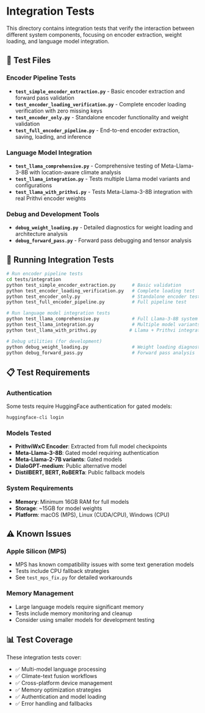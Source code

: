 # Integration Tests

This directory contains integration tests that verify the interaction between different system components, focusing on encoder extraction, weight loading, and language model integration.

## 🧪 Test Files

### Encoder Pipeline Tests
- **`test_simple_encoder_extraction.py`** - Basic encoder extraction and forward pass validation
- **`test_encoder_loading_verification.py`** - Complete encoder loading verification with zero missing keys
- **`test_encoder_only.py`** - Standalone encoder functionality and weight validation
- **`test_full_encoder_pipeline.py`** - End-to-end encoder extraction, saving, loading, and inference

### Language Model Integration
- **`test_llama_comprehensive.py`** - Comprehensive testing of Meta-Llama-3-8B with location-aware climate analysis
- **`test_llama_integration.py`** - Tests multiple Llama model variants and configurations
- **`test_llama_with_prithvi.py`** - Tests Meta-Llama-3-8B integration with real Prithvi encoder weights

### Debug and Development Tools
- **`debug_weight_loading.py`** - Detailed diagnostics for weight loading and architecture analysis
- **`debug_forward_pass.py`** - Forward pass debugging and tensor analysis

## 🚀 Running Integration Tests

```bash
# Run encoder pipeline tests
cd tests/integration
python test_simple_encoder_extraction.py      # Basic validation
python test_encoder_loading_verification.py   # Complete loading test
python test_encoder_only.py                   # Standalone encoder test
python test_full_encoder_pipeline.py          # Full pipeline test

# Run language model integration tests
python test_llama_comprehensive.py            # Full Llama-3-8B system test
python test_llama_integration.py              # Multiple model variants
python test_llama_with_prithvi.py            # Llama + Prithvi integration

# Debug utilities (for development)
python debug_weight_loading.py                # Weight loading diagnostics
python debug_forward_pass.py                  # Forward pass analysis
```

## 📋 Test Requirements

### Authentication
Some tests require HuggingFace authentication for gated models:
```bash
huggingface-cli login
```

### Models Tested
- **PrithviWxC Encoder**: Extracted from full model checkpoints
- **Meta-Llama-3-8B**: Gated model requiring authentication
- **Meta-Llama-2-7B variants**: Gated models
- **DialoGPT-medium**: Public alternative model
- **DistilBERT, BERT, RoBERTa**: Public fallback models

### System Requirements
- **Memory**: Minimum 16GB RAM for full models
- **Storage**: ~15GB for model weights
- **Platform**: macOS (MPS), Linux (CUDA/CPU), Windows (CPU)

## ⚠️ Known Issues

### Apple Silicon (MPS)
- MPS has known compatibility issues with some text generation models
- Tests include CPU fallback strategies
- See `test_mps_fix.py` for detailed workarounds

### Memory Management
- Large language models require significant memory
- Tests include memory monitoring and cleanup
- Consider using smaller models for development testing

## 📊 Test Coverage

These integration tests cover:
- ✅ Multi-model language processing
- ✅ Climate-text fusion workflows
- ✅ Cross-platform device management
- ✅ Memory optimization strategies
- ✅ Authentication and model loading
- ✅ Error handling and fallbacks

